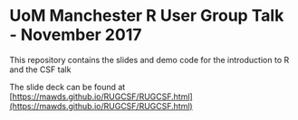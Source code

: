 # UoM Manchester R User Group Talk - November 2017

This repository contains the slides and demo code for the
introduction to R and the CSF talk

The slide deck can be found at [https://mawds.github.io/RUGCSF/RUGCSF.html](https://mawds.github.io/RUGCSF/RUGCSF.html)


